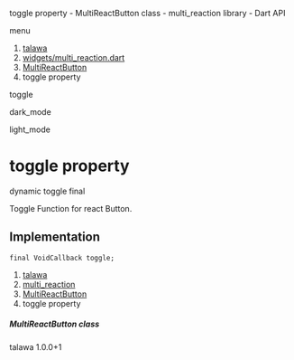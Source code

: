 




toggle property - MultiReactButton class - multi\_reaction library - Dart API







menu

1. [talawa](../../index.html)
2. [widgets/multi\_reaction.dart](../../file-___home_harshil_Desktop_open-source_palisadoes_talawa_lib_widgets_multi_reaction/)
3. [MultiReactButton](../../file-___home_harshil_Desktop_open-source_palisadoes_talawa_lib_widgets_multi_reaction/MultiReactButton-class.html)
4. toggle property

toggle


dark\_mode

light\_mode




# toggle property


dynamic
toggle
final

Toggle Function for react Button.


## Implementation

```
final VoidCallback toggle;
```

 


1. [talawa](../../index.html)
2. [multi\_reaction](../../file-___home_harshil_Desktop_open-source_palisadoes_talawa_lib_widgets_multi_reaction/)
3. [MultiReactButton](../../file-___home_harshil_Desktop_open-source_palisadoes_talawa_lib_widgets_multi_reaction/MultiReactButton-class.html)
4. toggle property

##### MultiReactButton class





talawa
1.0.0+1






